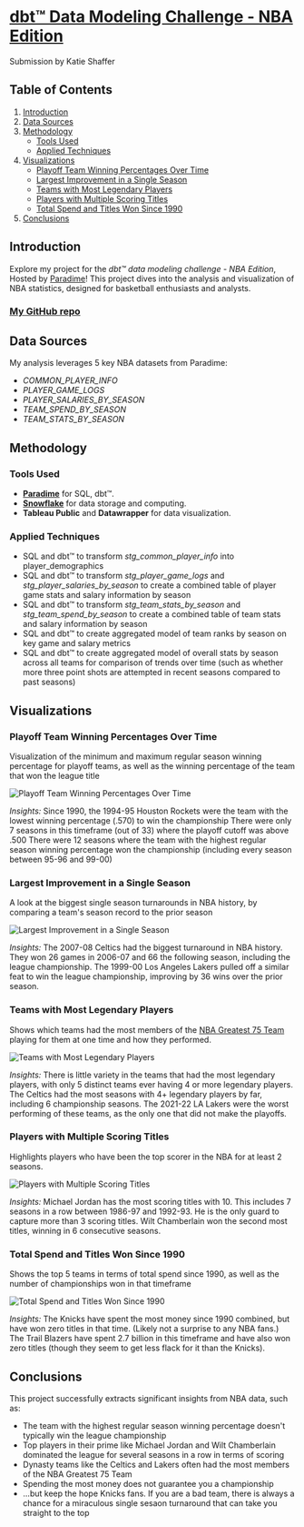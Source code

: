 # [dbt™ Data Modeling Challenge - NBA Edition](https://www.paradime.io/dbt-data-modeling-challenge-nba-edition#)
Submission by Katie Shaffer

## Table of Contents
1. [Introduction](#introduction)
2. [Data Sources](#data-sources)
3. [Methodology](#methodology)
   - [Tools Used](#tools-used)
   - [Applied Techniques](#applied-techniques)
4. [Visualizations](#visualizations)
   - [Playoff Team Winning Percentages Over Time](#playoff-win-pct)
   - [Largest Improvement in a Single Season](#largest-turnaround)
   - [Teams with Most Legendary Players](#legendary-teams)
   - [Players with Multiple Scoring Titles](#scoring-titles)
   - [Total Spend and Titles Won Since 1990](#knicks-are-bad)
5. [Conclusions](#conclusions)

## Introduction
Explore my project for the _dbt™ data modeling challenge - NBA Edition_, Hosted by [Paradime](https://www.paradime.io/)! This project dives into the analysis and visualization of NBA statistics, designed for basketball enthusiasts and analysts.

### [My GitHub repo](https://github.com/paradime-io/paradime-dbt-nba-data-challenge/tree/nba-katie-shaffer-wellthy-com)

## Data Sources
My analysis leverages 5 key NBA datasets from Paradime:
- *COMMON_PLAYER_INFO*
- *PLAYER_GAME_LOGS*
- *PLAYER_SALARIES_BY_SEASON*
- *TEAM_SPEND_BY_SEASON*
- *TEAM_STATS_BY_SEASON*

## Methodology
### Tools Used
- **[Paradime](https://www.paradime.io/)** for SQL, dbt™.
- **[Snowflake](https://www.snowflake.com/)** for data storage and computing.
- **Tableau Public** and **Datawrapper** for data visualization.

### Applied Techniques
- SQL and dbt™ to transform _stg_common_player_info_ into player_demographics
- SQL and dbt™ to transform _stg_player_game_logs_ and _stg_player_salaries_by_season_ to create a combined table of player game stats and salary information by season 
- SQL and dbt™ to transform _stg_team_stats_by_season_ and _stg_team_spend_by_season_ to create a combined table of team stats and salary information by season 
- SQL and dbt™ to create aggregated model of team ranks by season on key game and salary metrics
- SQL and dbt™ to create aggregated model of overall stats by season across all teams for comparison of trends over time (such as whether more three point shots are attempted in recent seasons compared to past seasons)

## Visualizations

### Playoff Team Winning Percentages Over Time
Visualization of the minimum and maximum regular season winning percentage for playoff teams, as well as the winning percentage of the team that won the league title

![Playoff Team Winning Percentages Over Time](https://datawrapper.dwcdn.net/Kxd9G/1/)

*Insights:*
Since 1990, the 1994-95 Houston Rockets were the team with the lowest winning percentage (.570) to win the championship
There were only 7 seasons in this timeframe (out of 33) where the playoff cutoff was above .500
There were 12 seasons where the team with the highest regular season winning percentage won the championship (including every season between 95-96 and 99-00)

### Largest Improvement in a Single Season
A look at the biggest single season turnarounds in NBA history, by comparing a team's season record to the prior season

![Largest Improvement in a Single Season](https://datawrapper.dwcdn.net/c3ySg/2/)

*Insights:* 
The 2007-08 Celtics had the biggest turnaround in NBA history. They won 26 games in 2006-07 and 66 the following season, including the league championship.
The 1999-00 Los Angeles Lakers pulled off a similar feat to win the league championship, improving by 36 wins over the prior season.

### Teams with Most Legendary Players
Shows which teams had the most members of the [NBA Greatest 75 Team](https://www.nba.com/news/nba-75th-anniversary-team-announced) playing for them at one time and how they performed.

![Teams with Most Legendary Players](https://public.tableau.com/views/LegendaryTeams/V4?:language=en-US&:sid=&:display_count=n&:origin=viz_share_link)

*Insights:* 
There is little variety in the teams that had the most legendary players, with only 5 distinct teams ever having 4 or more legendary players. 
The Celtics had the most seasons with 4+ legendary players by far, including 6 championship seasons.
The 2021-22 LA Lakers were the worst performing of these teams, as the only one that did not make the playoffs.


### Players with Multiple Scoring Titles
Highlights players who have been the top scorer in the NBA for at least 2 seasons.

![Players with Multiple Scoring Titles](https://public.tableau.com/views/TopScorersbySeasonsPlayed/MostFrequentTopScorers3?:language=en-US&:sid=&:display_count=n&:origin=viz_share_link)

*Insights:* 
Michael Jordan has the most scoring titles with 10. This includes 7 seasons in a row between 1986-97 and 1992-93. He is the only guard to capture more than 3 scoring titles.
Wilt Chamberlain won the second most titles, winning in 6 consecutive seasons.

### Total Spend and Titles Won Since 1990
Shows the top 5 teams in terms of total spend since 1990, as well as the number of championships won in that timeframe

![Total Spend and Titles Won Since 1990](https://datawrapper.dwcdn.net/oOMsb/2/)

*Insights:* 
The Knicks have spent the most money since 1990 combined, but have won zero titles in that time. (Likely not a surprise to any NBA fans.)
The Trail Blazers have spent 2.7 billion in this timeframe and have also won zero titles (though they seem to get less flack for it than the Knicks).

## Conclusions
This project successfully extracts significant insights from NBA data, such as: 

- The team with the highest regular season winning percentage doesn't typically win the league championship
- Top players in their prime like Michael Jordan and Wilt Chamberlain dominated the league for several seasons in a row in terms of scoring
- Dynasty teams like the Celtics and Lakers often had the most members of the NBA Greatest 75 Team
- Spending the most money does not guarantee you a championship
- ...but keep the hope Knicks fans. If you are a bad team, there is always a chance for a miraculous single sesaon turnaround that can take you straight to the top